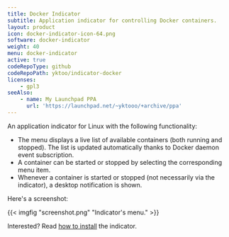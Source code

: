 ```yaml
---
title: Docker Indicator
subtitle: Application indicator for controlling Docker containers.
layout: product
icon: docker-indicator-icon-64.png
software: docker-indicator
weight: 40
menu: docker-indicator
active: true
codeRepoType: github
codeRepoPath: yktoo/indicator-docker
licenses:
    - gpl3
seeAlso:
    - name: My Launchpad PPA
      url: 'https://launchpad.net/~yktooo/+archive/ppa'
---
```


An application indicator for Linux with the following functionality:

* The menu displays a live list of available containers (both running and stopped). The list is updated automatically thanks to Docker daemon event subscription.
* A container can be started or stopped by selecting the corresponding menu item.
* Whenever a container is started or stopped (not necessarily via the indicator), a desktop notification is shown.

Here's a screenshot:

{{< imgfig "screenshot.png" "Indicator's menu." >}}

Interested? Read [how to install](https://github.com/yktoo/indicator-docker/blob/master/INSTALL) the indicator.
